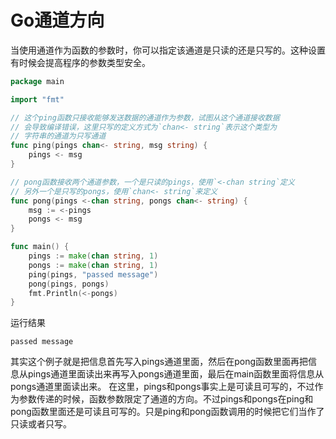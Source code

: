 # Go通道方向
当使用通道作为函数的参数时，你可以指定该通道是只读的还是只写的。这种设置有时候会提高程序的参数类型安全。

```go
package main

import "fmt"

// 这个ping函数只接收能够发送数据的通道作为参数，试图从这个通道接收数据
// 会导致编译错误，这里只写的定义方式为`chan<- string`表示这个类型为
// 字符串的通道为只写通道
func ping(pings chan<- string, msg string) {
	pings <- msg
}

// pong函数接收两个通道参数，一个是只读的pings，使用`<-chan string`定义
// 另外一个是只写的pongs，使用`chan<- string`来定义
func pong(pings <-chan string, pongs chan<- string) {
	msg := <-pings
	pongs <- msg
}

func main() {
	pings := make(chan string, 1)
	pongs := make(chan string, 1)
	ping(pings, "passed message")
	pong(pings, pongs)
	fmt.Println(<-pongs)
}
```
运行结果
```
passed message
```
其实这个例子就是把信息首先写入pings通道里面，然后在pong函数里面再把信息从pings通道里面读出来再写入pongs通道里面，最后在main函数里面将信息从pongs通道里面读出来。
在这里，pings和pongs事实上是可读且可写的，不过作为参数传递的时候，函数参数限定了通道的方向。不过pings和pongs在ping和pong函数里面还是可读且可写的。只是ping和pong函数调用的时候把它们当作了只读或者只写。